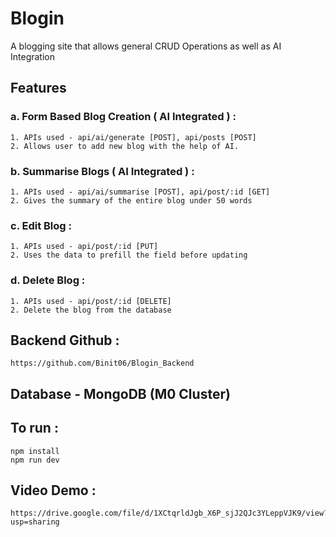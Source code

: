 
# Blogin

A blogging site that allows general CRUD Operations as well as AI Integration

## Features
### a. Form Based Blog Creation ( AI Integrated ) :
    1. APIs used - api/ai/generate [POST], api/posts [POST]
    2. Allows user to add new blog with the help of AI.

### b. Summarise Blogs ( AI Integrated ) :
    1. APIs used - api/ai/summarise [POST], api/post/:id [GET]
    2. Gives the summary of the entire blog under 50 words

### c. Edit Blog :
    1. APIs used - api/post/:id [PUT]
    2. Uses the data to prefill the field before updating

### d. Delete Blog :
    1. APIs used - api/post/:id [DELETE]
    2. Delete the blog from the database

## Backend Github :
    https://github.com/Binit06/Blogin_Backend

## Database - MongoDB (M0 Cluster)

## To run :
    npm install
    npm run dev

## Video Demo :
    https://drive.google.com/file/d/1XCtqrldJgb_X6P_sjJ2QJc3YLeppVJK9/view?usp=sharing